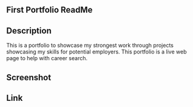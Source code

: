 ## First Portfolio ReadMe

## Description
This is a portfolio to showcase my strongest work through projects showcasing my skills for potential employers. This portfolio is a live web page to help with career search.

## Screenshot

## Link
 
